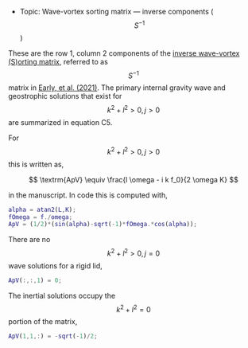 - Topic: Wave-vortex sorting matrix — inverse components ($$S^{-1}$$)

These are the row 1, column 2 components of the [inverse wave-vortex (S)orting matrix](/transformations/transformations.html), referred to as $$S^{-1}$$ matrix in [Early, et al. (2021)](https://doi.org/10.1017/jfm.2020.995). The primary internal gravity wave and geostrophic solutions that exist for $$k^2+l^2>0, j>0$$ are summarized in equation C5.

For $$k^2+l^2>0, j>0$$ this is written as,

$$
\textrm{ApV} \equiv \frac{l \omega - i k f_0}{2 \omega K}
$$

in the manuscript. In code this is computed with,

```matlab
alpha = atan2(L,K);
fOmega = f./omega;
ApV = (1/2)*(sin(alpha)-sqrt(-1)*fOmega.*cos(alpha));
```

There are no $$k^2+l^2>0, j=0$$ wave solutions for a rigid lid,

```matlab
ApV(:,:,1) = 0;
```

The inertial solutions occupy the $$k^2+l^2=0$$ portion of the matrix,

```matlab
ApV(1,1,:) = -sqrt(-1)/2;
```
